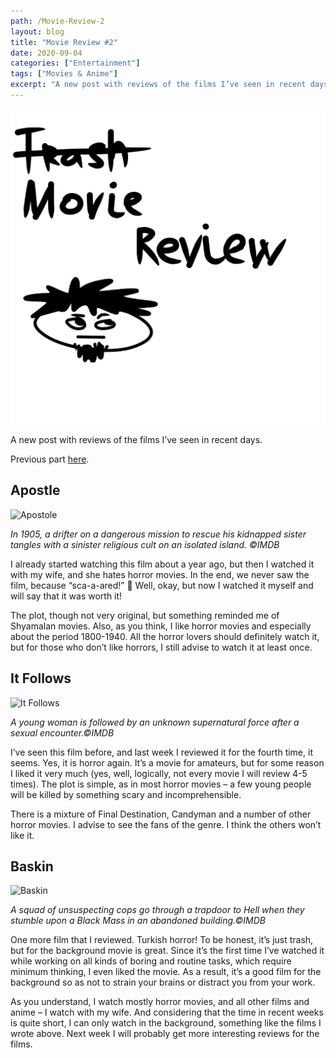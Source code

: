 ```yaml
---
path: /Movie-Review-2
layout: blog
title: "Movie Review #2"
date: 2020-09-04
categories: ["Entertainment"]
tags: ["Movies & Anime"]
excerpt: "A new post with reviews of the films I’ve seen in recent days."
---
```


![Movie Review #2](../../images/uploads/Movies-Review.png "Movie Review #2")

A new post with reviews of the films I’ve seen in recent days.

Previous part [here](/Movie-Review-1).

## Apostle

![](https://m.media-amazon.com/images/M/MV5BMTY1NDk0NjI4MV5BMl5BanBnXkFtZTgwNjUyNzMwNjM@._V1_UX182_CR0,0,182,268_AL_.jpg "Apostole")

_In 1905, a drifter on a dangerous mission to rescue his kidnapped sister tangles with a sinister religious cult on an isolated island. ©IMDB_

I already started watching this film about a year ago, but then I watched it with my wife, and she hates horror movies. In the end, we never saw the film, because “sca-a-ared!” 🙂 Well, okay, but now I watched it myself and will say that it was worth it!

The plot, though not very original, but something reminded me of Shyamalan movies. Also, as you think, I like horror movies and especially about the period 1800-1940. All the horror lovers should definitely watch it, but for those who don’t like horrors, I still advise to watch it at least once.

## It Follows

![](https://m.media-amazon.com/images/M/MV5BMmU0MjBlYzYtZWY0MC00MjliLWI3ZmUtMzhlZDVjMWVmYWY4XkEyXkFqcGdeQXVyMTQxNzMzNDI@._V1_UX182_CR0,0,182,268_AL_.jpg "It Follows")

_A young woman is followed by an unknown supernatural force after a sexual encounter.©IMDB_

I’ve seen this film before, and last week I reviewed it for the fourth time, it seems. Yes, it is horror again.
It’s a movie for amateurs, but for some reason I liked it very much (yes, well, logically, not every movie I will review 4-5 times).
The plot is simple, as in most horror movies – a few young people will be killed by something scary and incomprehensible.

There is a mixture of Final Destination, Candyman and a number of other horror movies.
I advise to see the fans of the genre. I think the others won’t like it.

## Baskin

![](https://m.media-amazon.com/images/M/MV5BNDI2NzAwOTEzOV5BMl5BanBnXkFtZTgwMzMxNzI2ODE@._V1_UX182_CR0,0,182,268_AL_.jpg "Baskin")

_A squad of unsuspecting cops go through a trapdoor to Hell when they stumble upon a Black Mass in an abandoned building.©IMDB_

One more film that I reviewed.
Turkish horror! To be honest, it’s just trash, but for the background movie is great. Since it’s the first time I’ve watched it while working on all kinds of boring and routine tasks, which require minimum thinking, I even liked the movie.
As a result, it’s a good film for the background so as not to strain your brains or distract you from your work.

As you understand, I watch mostly horror movies, and all other films and anime – I watch with my wife. And considering that the time in recent weeks is quite short, I can only watch in the background, something like the films I wrote above.
Next week I will probably get more interesting reviews for the films.
